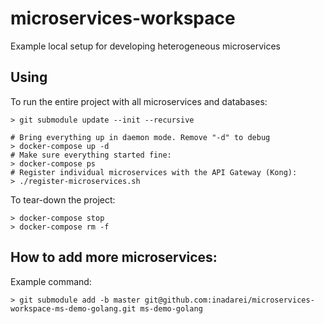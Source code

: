 # microservices-workspace
Example local setup for developing heterogeneous microservices

## Using

To run the entire project with all microservices and databases:

```
> git submodule update --init --recursive

# Bring everything up in daemon mode. Remove "-d" to debug
> docker-compose up -d
# Make sure everything started fine:
> docker-compose ps
# Register individual microservices with the API Gateway (Kong):
> ./register-microservices.sh
```

To tear-down the project:

```
> docker-compose stop
> docker-compose rm -f 
```

## How to add more microservices:

Example command:

```
> git submodule add -b master git@github.com:inadarei/microservices-workspace-ms-demo-golang.git ms-demo-golang
```